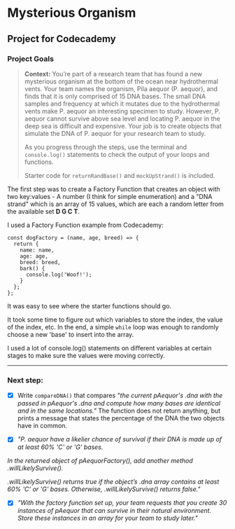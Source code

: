# Mysterious Organism

## Project for Codecademy

### Project Goals

> **Context:** You’re part of a research team that has found a new mysterious organism at the bottom of the ocean near hydrothermal vents. Your team names the organism, Pila aequor (P. aequor), and finds that it is only comprised of 15 DNA bases. The small DNA samples and frequency at which it mutates due to the hydrothermal vents make P. aequor an interesting specimen to study. However, P. aequor cannot survive above sea level and locating P. aequor in the deep sea is difficult and expensive. Your job is to create objects that simulate the DNA of P. aequor for your research team to study.
> 
> As you progress through the steps, use the terminal and `console.log()` statements to check the output of your loops and functions. 
> 
> Starter code for `returnRandBase()` and `mockUpStrand()` is included.

The first step was to create a Factory Function that creates an object with two key:values - A number (I think for simple enumeration) and a "DNA strand" which is an array of 15 values, which are each a random letter from the available set **D G C T**.

I used a Factory Function example from Codecademy:

```
const dogFactory = (name, age, breed) => {
  return {
    name: name,
    age: age,
    breed: breed,
    bark() {
      console.log('Woof!');  
    }
  };
};
```

It was easy to see where the starter functions should go.

It took some time to figure out which variables to store the index, the value of the index, etc. In the end, a simple `while` loop was enough to randomly choose a new 'base' to insert into the array.

I used a lot of console.log() statements on different variables at certain stages to make sure the values were moving correctly.

***

### Next step:

- [x] Write `compareDNA()` that compares *"the current pAequor's .dna with the passed in pAequor's .dna and compute how many bases are identical and in the same locations."* The function does not return anything, but prints a message that states the percentage of the DNA the two objects have in common.

- [x] *"P. aequor have a likelier chance of survival if their DNA is made up of at least 60% 'C' or 'G' bases.*

*In the returned object of pAequorFactory(), add another method .willLikelySurvive().*

*.willLikelySurvive() returns true if the object’s .dna array contains at least 60% 'C' or 'G' bases. Otherwise, .willLikelySurvive() returns false."*

- [x] *"With the factory function set up, your team requests that you create 30 instances of pAequor that can survive in their natural environment. Store these instances in an array for your team to study later."*

